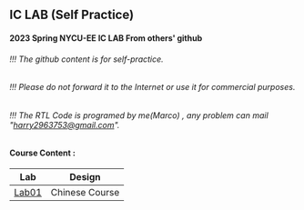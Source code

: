 ## IC LAB (Self Practice)

#### 2023 Spring NYCU-EE IC LAB From others' github
###### !!! The github content is for self-practice.
###### !!! Please do not forward it to the Internet or use it for commercial purposes.
###### !!! The RTL Code is programed by me(Marco) , any problem can mail "harry2963753@gmail.com". 

#### Course Content :
| Lab | Design |
|:---:|:----:|
|[Lab01](./Lab01)|Chinese Course|
